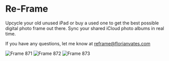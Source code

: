 # Re-Frame

Upcycle your old unused iPad or buy a used one to get the best possible digital photo frame out there.
Sync your shared iCloud photo albums in real time.

If you have any questions, let me know at reframe@florianvates.com

![Frame 871](https://github.com/fvates/re-frame/assets/25427271/a3b403f9-c32a-4af7-aba3-58988bf47613)
![Frame 872](https://github.com/fvates/re-frame/assets/25427271/03ca30c1-7168-48b0-981f-3a031b72e513)
![Frame 873](https://github.com/fvates/re-frame/assets/25427271/4d2a9471-b136-477b-bca8-92153bc19186)
